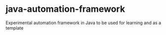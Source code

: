 # java-automation-framework
Experimental automation framework in Java to be used for learning and as a template
